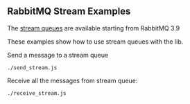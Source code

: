 RabbitMQ Stream Examples 
---
The [stream queues](https://www.rabbitmq.com/streams.html) are available starting from RabbitMQ 3.9

These examples show how to use stream queues with the lib.

Send a message to a stream queue
```
./send_stream.js   
```

Receive all the messages from stream queue:
```
./receive_stream.js 
```